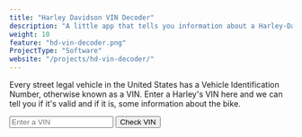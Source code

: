 ```yaml
---
title: "Harley Davidson VIN Decoder"
description: "A little app that tells you information about a Harley-Davidson VIN."
weight: 10
feature: "hd-vin-decoder.png"
ProjectType: "Software"
website: "/projects/hd-vin-decoder/"
---
```


Every street legal vehicle in the United States has a Vehicle Identification Number, otherwise known as a VIN.
Enter a Harley's VIN here and we can tell you if it's valid and if it is, some information about the bike.

<form id="vin-decode-form">
	<input type="text" placeholder="Enter a VIN" />
	<input type="submit" value="Check VIN" />
</form>

<script>
$( "#vin-decode-form" ).submit( function( event ){

	event.preventDefault();
	decodeVIN( $( "#vin-decode-form input[type='text']" ).val(), $( "#hd-vin-decoder-output" ));
});
</script>

<div id="hd-vin-decoder-output" style="padding-top: 20px;"></div>

<script src="hd-vin-decoder.js"></script>
